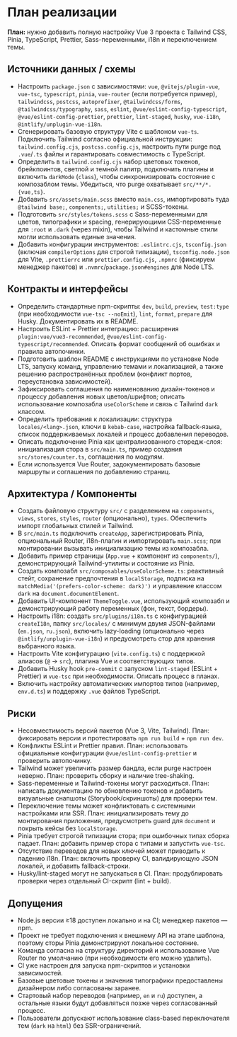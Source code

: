 <!-- SAVE_AS: spec/features/vue-3-tailwind-init/plan.md -->
# План реализации

**План:** нужно добавить полную настройку Vue 3 проекта с Tailwind CSS, Pinia, TypeScript, Prettier, Sass-переменными, i18n и переключением темы.

## Источники данных / схемы
- Настроить `package.json` с зависимостями: `vue`, `@vitejs/plugin-vue`, `vue-tsc`, `typescript`, `pinia`, `vue-router` (если потребуется пример), `tailwindcss`, `postcss`, `autoprefixer`, `@tailwindcss/forms`, `@tailwindcss/typography`, `sass`, `eslint`, `@vue/eslint-config-typescript`, `@vue/eslint-config-prettier`, `prettier`, `lint-staged`, `husky`, `vue-i18n`, `@intlify/unplugin-vue-i18n`.
- Сгенерировать базовую структуру Vite с шаблоном `vue-ts`. Подключить Tailwind согласно официальной инструкции: `tailwind.config.cjs`, `postcss.config.cjs`, настроить пути purge под `.vue`/`.ts` файлы и гарантировать совместимость с TypeScript.
- Определить в `tailwind.config.cjs` набор цветовых токенов, брейкпоинтов, светлой и темной палитр, подключить плагины и включить `darkMode` (`class`), чтобы синхронизировать состояние с композаблом темы. Убедиться, что purge охватывает `src/**/*.{vue,ts}`.
- Добавить `src/assets/main.scss` вместо `main.css`, импортировать туда `@tailwind base;`, `components;`, `utilities;` и SCSS-токены.
- Подготовить `src/styles/tokens.scss` с Sass-переменными для цветов, типографики и spacing, генерирующими CSS-переменные для `:root` и `.dark` (через mixin), чтобы Tailwind и кастомные стили могли использовать единые значения.
- Добавить конфигурации инструментов: `.eslintrc.cjs`, `tsconfig.json` (включая `compilerOptions` для строгой типизации), `tsconfig.node.json` для Vite, `.prettierrc` или `prettier.config.cjs`, `.npmrc` (фиксируем менеджер пакетов) и `.nvmrc`/`package.json#engines` для Node LTS.

## Контракты и интерфейсы
- Определить стандартные npm-скрипты: `dev`, `build`, `preview`, `test:type` (при необходимости `vue-tsc --noEmit`), `lint`, `format`, `prepare` для Husky. Документировать их в README.
- Настроить ESLint + Prettier интеграцию: расширения `plugin:vue/vue3-recommended`, `@vue/eslint-config-typescript/recommended`. Описать формат сообщений об ошибках и правила автопочинки.
- Подготовить шаблон README с инструкциями по установке Node LTS, запуску команд, управлению темами и локализацией, а также решению распространённых проблем (конфликт портов, переустановка зависимостей).
- Зафиксировать соглашения по наименованию дизайн-токенов и процессу добавления новых цветов/шрифтов; описать использование композабла `useColorScheme` и связь с Tailwind `dark` классом.
- Определить требования к локализации: структура `locales/<lang>.json`, ключи в `kebab-case`, настройка fallback-языка, список поддерживаемых локалей и процесс добавления переводов.
- Описать подключение Pinia как централизованного сторедж-слоя: инициализация стора в `src/main.ts`, пример создания `src/stores/counter.ts`, соглашения по модулям.
- Если используется Vue Router, задокументировать базовые маршруты и соглашения по добавлению страниц.

## Архитектура / Компоненты
- Создать файловую структуру `src/` с разделением на `components`, `views`, `stores`, `styles`, `router` (опционально), `types`. Обеспечить импорт глобальных стилей и Tailwind.
- В `src/main.ts` подключить `createApp`, зарегистрировать Pinia, опциональный Router, i18n-плагин и импортировать `main.scss`; при монтировании вызывать инициализацию темы из композабла.
- Добавить пример страницы (`App.vue` + компонент из `components/`), демонстрирующий Tailwind-утилиты и состояние из Pinia.
- Создать композабл `src/composables/useColorScheme.ts`: реактивный стейт, сохранение предпочтения в `localStorage`, подписка на `matchMedia('(prefers-color-scheme: dark)')` и управление классом `dark` на `document.documentElement`.
- Добавить UI-компонент `ThemeToggle.vue`, использующий композабл и демонстрирующий работу переменных (фон, текст, бордеры).
- Настроить i18n: создать `src/plugins/i18n.ts` с конфигурацией `createI18n`, папку `src/locales/` с минимум двумя JSON-файлами (`en.json`, `ru.json`), включить lazy-loading (опционально через `@intlify/unplugin-vue-i18n`) и предусмотреть стор для хранения выбранного языка.
- Настроить Vite конфигурацию (`vite.config.ts`) с поддержкой алиасов (`@` → `src`), плагина Vue и соответствующих типов.
- Добавить Husky hook `pre-commit` с запуском `lint-staged` (ESLint + Prettier) и `vue-tsc` при необходимости. Описать процесс в планах.
- Включить настройку автоматических импортов типов (например, `env.d.ts`) и поддержку `.vue` файлов TypeScript.

## Риски
- Несовместимость версий пакетов (Vue 3, Vite, Tailwind). План: фиксировать версии и протестировать `npm run build` + `npm run dev`.
- Конфликты ESLint и Prettier правил. План: использовать официальные конфигурации `@vue/eslint-config-prettier` и проверить автопочинку.
- Tailwind может увеличить размер бандла, если purge настроен неверно. План: проверить сборку и наличие tree-shaking.
- Sass-переменные и Tailwind-токены могут расходиться. План: написать документацию по обновлению токенов и добавить визуальные снапшоты (Storybook/скриншоты) для проверки тем.
- Переключение темы может конфликтовать с системными настройками или SSR. План: инициализировать тему до монтирования приложения, предусмотреть guard для `document` и покрыть кейсы без `localStorage`.
- Pinia требует строгой типизации стора; при ошибочных типах сборка падает. План: добавить пример стора с типами и запустить `vue-tsc`.
- Отсутствие переводов для новых ключей может приводить к падению i18n. План: включить проверку CI, валидирующую JSON локалей, и добавить fallback-строки.
- Husky/lint-staged могут не запускаться в CI. План: продублировать проверки через отдельный CI-скрипт (lint + build).

## Допущения
- Node.js версии ≥18 доступен локально и на CI; менеджер пакетов — npm.
- Проект не требует подключения к внешнему API на этапе шаблона, поэтому сторы Pinia демонстрируют локальное состояние.
- Команда согласна на структуру директорий и использование Vue Router по умолчанию (при необходимости его можно удалить).
- CI уже настроен для запуска npm-скриптов и установки зависимостей.
- Базовые цветовые токены и значения типографики предоставлены дизайнером либо согласованы заранее.
- Стартовый набор переводов (например, `en` и `ru`) доступен, а остальные языки будут добавляться позже через согласованный процесс.
- Пользователи допускают использование class-based переключателя тем (`dark` на `html`) без SSR-ограничений.
